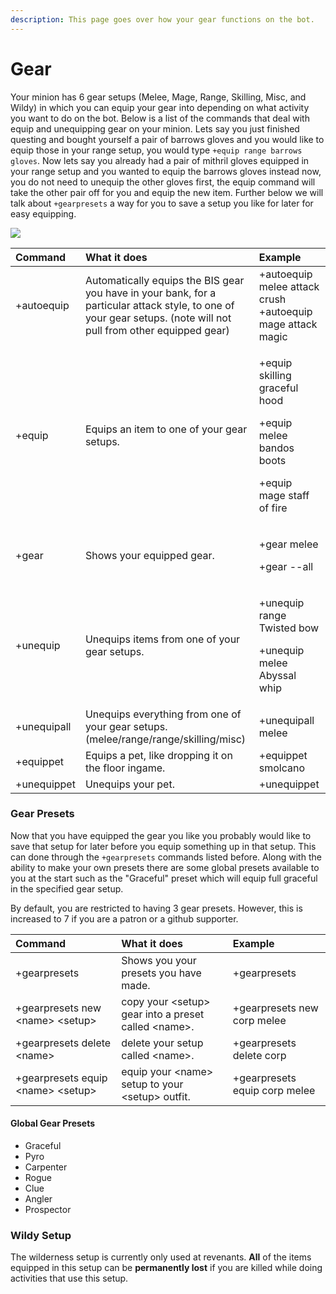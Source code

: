 ```yaml
---
description: This page goes over how your gear functions on the bot.
---
```


# Gear

Your minion has 6 gear setups \(Melee, Mage, Range, Skilling, Misc, and Wildy\) in which you can equip your gear into depending on what activity you want to do on the bot. Below is a list of the commands that deal with equip and unequipping gear on your minion. Lets say you just finished questing and bought yourself a pair of barrows gloves and you would like to equip those in your range setup, you would type `+equip range barrows gloves`. Now lets say you already had a pair of mithril gloves equipped in your range setup and you wanted to equip the barrows gloves instead now, you do not need to unequip the other gloves first, the equip command will take the other pair off for you and equip the new item. Further below we will talk about `+gearpresets` a way for you to save a setup you like for later for easy equipping.  
  


![](.gitbook/assets/osbot.png)

<table>
  <thead>
    <tr>
      <th style="text-align:left">Command</th>
      <th style="text-align:left">What it does</th>
      <th style="text-align:left">Example</th>
    </tr>
  </thead>
  <tbody>
    <tr>
      <td style="text-align:left">+autoequip</td>
      <td style="text-align:left">Automatically equips the BIS gear you have in your bank, for a particular
        attack style, to one of your gear setups. (note will not pull from other
        equipped gear)</td>
      <td style="text-align:left">+autoequip melee attack crush +autoequip mage attack magic</td>
    </tr>
    <tr>
      <td style="text-align:left">+equip</td>
      <td style="text-align:left">Equips an item to one of your gear setups.</td>
      <td style="text-align:left">
        <p>+equip skilling graceful hood</p>
        <p>+equip melee bandos boots</p>
        <p>+equip mage staff of fire</p>
      </td>
    </tr>
    <tr>
      <td style="text-align:left">+gear</td>
      <td style="text-align:left">Shows your equipped gear.</td>
      <td style="text-align:left">
        <p>+gear melee</p>
        <p>+gear --all</p>
      </td>
    </tr>
    <tr>
      <td style="text-align:left">+unequip</td>
      <td style="text-align:left">Unequips items from one of your gear setups.</td>
      <td style="text-align:left">
        <p>+unequip range Twisted bow</p>
        <p>+unequip melee Abyssal whip</p>
      </td>
    </tr>
    <tr>
      <td style="text-align:left">+unequipall</td>
      <td style="text-align:left">Unequips everything from one of your gear setups. (melee/range/range/skilling/misc)</td>
      <td
      style="text-align:left">+unequipall melee</td>
    </tr>
    <tr>
      <td style="text-align:left">+equippet</td>
      <td style="text-align:left">Equips a pet, like dropping it on the floor ingame.</td>
      <td style="text-align:left">+equippet smolcano</td>
    </tr>
    <tr>
      <td style="text-align:left">+unequippet</td>
      <td style="text-align:left">Unequips your pet.</td>
      <td style="text-align:left">+unequippet</td>
    </tr>
  </tbody>
</table>

### Gear Presets

Now that you have equipped the gear you like you probably would like to save that setup for later before you equip something up in that setup. This can done through the `+gearpresets` commands listed before. Along with the ability to make your own presets there are some global presets available to you at the start such as the "Graceful" preset which will equip full graceful in the specified gear setup.  
  
By default, you are restricted to having 3 gear presets. However, this is increased to 7 if you are a patron or a github supporter.

| Command | What it does | Example |
| :--- | :--- | :--- |
| +gearpresets | Shows you your presets you have made. | +gearpresets |
| +gearpresets new  &lt;name&gt; &lt;setup&gt; | copy your &lt;setup&gt; gear into a preset called &lt;name&gt;. | +gearpresets new corp melee |
| +gearpresets delete  &lt;name&gt; | delete your setup called &lt;name&gt;. | +gearpresets delete corp |
| +gearpresets equip  &lt;name&gt; &lt;setup&gt; | equip your &lt;name&gt; setup to your &lt;setup&gt; outfit. | +gearpresets equip corp melee |

#### Global Gear Presets

* Graceful
* Pyro
* Carpenter
* Rogue
* Clue
* Angler
* Prospector

### Wildy Setup

The wilderness setup is currently only used at revenants. **All** of the items equipped in this setup can be **permanently lost** if you are killed while doing activities that use this setup.

